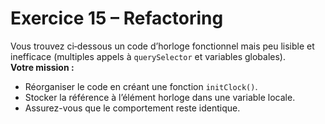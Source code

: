 # Exercice 15 – Refactoring

Vous trouvez ci‑dessous un code d’horloge fonctionnel mais peu lisible et inefficace (multiples appels à `querySelector` et variables globales).  
**Votre mission :**

- Réorganiser le code en créant une fonction `initClock()`.
- Stocker la référence à l’élément horloge dans une variable locale.
- Assurez-vous que le comportement reste identique.